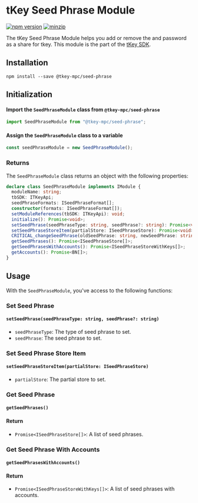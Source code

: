 # tKey Seed Phrase Module

[![npm version](https://img.shields.io/npm/v/@tkey-mpc/seed-phrase?label=%22%22)](https://www.npmjs.com/package/@tkey-mpc/seed-phrase/v/latest)                        [![minzip](https://img.shields.io/bundlephobia/minzip/@tkey-mpc/seed-phrase?label=%22%22)](https://bundlephobia.com/result?p=@tkey-mpc/seed-phrase@latest) 

The tKey Seed Phrase Module helps you add or remove the and password as a share for tkey. This module is the part of the [tKey SDK](https://github.com/tkey/tkey/).


## Installation

```shell
npm install --save @tkey-mpc/seed-phrase
```

## Initialization

#### Import the `SeedPhraseModule` class from `@tkey-mpc/seed-phrase`

```javascript
import SeedPhraseModule from "@tkey-mpc/seed-phrase";
```

#### Assign the `SeedPhraseModule` class to a variable

```javascript
const seedPhraseModule = new SeedPhraseModule();
```

### Returns

The `SeedPhraseModule` class returns an object with the following properties:

```ts
declare class SeedPhraseModule implements IModule {
  moduleName: string;
  tbSDK: ITKeyApi;
  seedPhraseFormats: ISeedPhraseFormat[];
  constructor(formats: ISeedPhraseFormat[]);
  setModuleReferences(tbSDK: ITKeyApi): void;
  initialize(): Promise<void>;
  setSeedPhrase(seedPhraseType: string, seedPhrase?: string): Promise<void>;
  setSeedPhraseStoreItem(partialStore: ISeedPhraseStore): Promise<void>;
  CRITICAL_changeSeedPhrase(oldSeedPhrase: string, newSeedPhrase: string): Promise<void>;
  getSeedPhrases(): Promise<ISeedPhraseStore[]>;
  getSeedPhrasesWithAccounts(): Promise<ISeedPhraseStoreWithKeys[]>;
  getAccounts(): Promise<BN[]>;
}
```

## Usage

With the `SeedPhraseModule`, you've access to the following functions:

### Set Seed Phrase

#### `setSeedPhrase(seedPhraseType: string, seedPhrase?: string)`

- `seedPhraseType`: The type of seed phrase to set.
- `seedPhrase`: The seed phrase to set.

### Set Seed Phrase Store Item

#### `setSeedPhraseStoreItem(partialStore: ISeedPhraseStore)`

- `partialStore`: The partial store to set.

### Get Seed Phrase

#### `getSeedPhrases()`

#### Return

- `Promise<ISeedPhraseStore[]>`: A list of seed phrases.

### Get Seed Phrase With Accounts

#### `getSeedPhrasesWithAccounts()`

#### Return

- `Promise<ISeedPhraseStoreWithKeys[]>`: A list of seed phrases with accounts.
